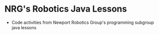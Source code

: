 # NRG's Robotics Java Lessons
- Code activities from Newport Robotics Group's programming subgroup java lessons

